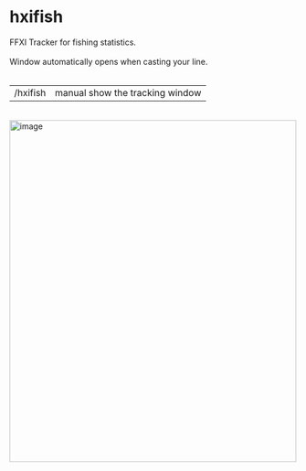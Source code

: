 # hxifish
FFXI Tracker for fishing statistics. <br /><br />
Window automatically opens when casting your line.<br /><br />
<table>
  <tr>
    <td>/hxifish</td>
    <td>manual show the tracking window</td>
</tr>
</table>
<br />
<img width="502" height="598" alt="image" src="https://github.com/user-attachments/assets/7ca195c0-13ce-4462-a054-e4e153e22bc4" />
<br /><br />
